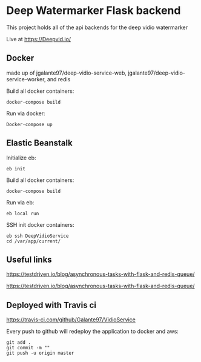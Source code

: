 # Deep Watermarker Flask backend

This project holds all of the api backends for the deep vidio watermarker

Live at https://Deepvid.io/

## Docker

made up of jgalante97/deep-vidio-service-web, jgalante97/deep-vidio-service-worker, and redis

Build all docker containers:
```
docker-compose build
```

Run via docker:
```
Docker-compose up
```

## Elastic Beanstalk

Initialize eb:
```
eb init
```

Build all docker containers:
```
docker-compose build
```

Run via eb:
```
eb local run
```

SSH init docker containers:
```
eb ssh DeepVidioService
cd /var/app/current/
```

## Useful links
https://testdriven.io/blog/asynchronous-tasks-with-flask-and-redis-queue/

https://testdriven.io/blog/asynchronous-tasks-with-flask-and-redis-queue/ 

## Deployed with Travis ci

https://travis-ci.com/github/Galante97/VidioService

Every push to github will redeploy the application to docker and aws:
```
git add .
git commit -m ""
git push -u origin master
```
